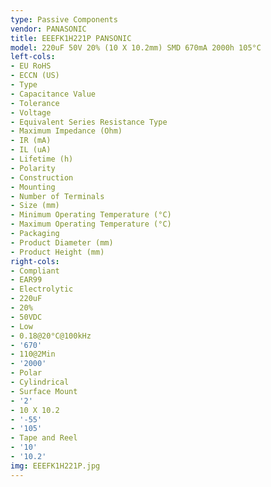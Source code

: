 ```yaml
---
type: Passive Components
vendor: PANASONIC
title: EEEFK1H221P PANSONIC
model: 220uF 50V 20% (10 X 10.2mm) SMD 670mA 2000h 105°C
left-cols:
- EU RoHS
- ECCN (US)
- Type
- Capacitance Value
- Tolerance
- Voltage
- Equivalent Series Resistance Type
- Maximum Impedance (Ohm)
- IR (mA)
- IL (uA)
- Lifetime (h)
- Polarity
- Construction
- Mounting
- Number of Terminals
- Size (mm)
- Minimum Operating Temperature (°C)
- Maximum Operating Temperature (°C)
- Packaging
- Product Diameter (mm)
- Product Height (mm)
right-cols:
- Compliant
- EAR99
- Electrolytic
- 220uF
- 20%
- 50VDC
- Low
- 0.18@20°C@100kHz
- '670'
- 110@2Min
- '2000'
- Polar
- Cylindrical
- Surface Mount
- '2'
- 10 X 10.2
- '-55'
- '105'
- Tape and Reel
- '10'
- '10.2'
img: EEEFK1H221P.jpg
---
```

